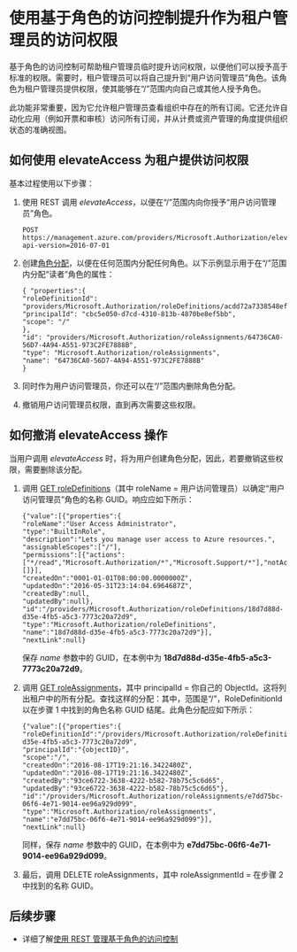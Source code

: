 <properties
    pageTitle="租户管理员提升访问权限 - Azure AD | Azure"
    description="本主题介绍适用于基于角色的访问控制 (RBAC) 的内置角色。"
    services="active-directory"
    documentationcenter=""
    author="kgremban"
    manager="femila"
    editor="rqureshi" />
<tags
    ms.assetid="b547c5a5-2da2-4372-9938-481cb962d2d6"
    ms.service="active-directory"
    ms.devlang="na"
    ms.topic="article"
    ms.tgt_pltfrm="na"
    ms.workload="identity"
    ms.date="02/09/2017"
    wacn.date="03/07/2017"
    ms.author="kgremban" />  


# 使用基于角色的访问控制提升作为租户管理员的访问权限

基于角色的访问控制可帮助租户管理员临时提升访问权限，以便他们可以授予高于标准的权限。需要时，租户管理员可以将自己提升到“用户访问管理员”角色。该角色为租户管理员提供权限，使其能够在“/”范围内向自己或其他人授予角色。

此功能非常重要，因为它允许租户管理员查看组织中存在的所有订阅。它还允许自动化应用（例如开票和审核）访问所有订阅，并从计费或资产管理的角度提供组织状态的准确视图。

## 如何使用 elevateAccess 为租户提供访问权限

基本过程使用以下步骤：

1. 使用 REST 调用 *elevateAccess*，以便在“/”范围内向你授予“用户访问管理员”角色。

    ```
    POST https://management.azure.com/providers/Microsoft.Authorization/elevateAccess?api-version=2016-07-01
    ```

2. 创建[角色分配](https://docs.microsoft.com/zh-cn/rest/api/authorization/roleassignments/)，以便在任何范围内分配任何角色。以下示例显示用于在“/”范围内分配“读者”角色的属性：

    ```
    { "properties":{
    "roleDefinitionId": "providers/Microsoft.Authorization/roleDefinitions/acdd72a7338548efbd42f606fba81ae7",
    "principalId": "cbc5e050-d7cd-4310-813b-4870be8ef5bb",
    "scope": "/"
    },
    "id": "providers/Microsoft.Authorization/roleAssignments/64736CA0-56D7-4A94-A551-973C2FE7888B",
    "type": "Microsoft.Authorization/roleAssignments",
    "name": "64736CA0-56D7-4A94-A551-973C2FE7888B"
    }
    ```

3. 同时作为用户访问管理员，你还可以在“/”范围内删除角色分配。

4. 撤销用户访问管理员权限，直到再次需要这些权限。


## 如何撤消 elevateAccess 操作

当用户调用 *elevateAccess* 时，将为用户创建角色分配，因此，若要撤销这些权限，需要删除该分配。

1.  调用 [GET roleDefinitions](https://docs.microsoft.com/zh-cn/rest/api/authorization/roledefinitions#RoleDefinitions_Get/)（其中 roleName = 用户访问管理员）以确定“用户访问管理员”角色的名称 GUID。响应应如下所示：

    ```
    {"value":[{"properties":{
    "roleName":"User Access Administrator",
    "type":"BuiltInRole",
    "description":"Lets you manage user access to Azure resources.",
    "assignableScopes":["/"],
    "permissions":[{"actions":["*/read","Microsoft.Authorization/*","Microsoft.Support/*"],"notActions":[]}],
    "createdOn":"0001-01-01T08:00:00.0000000Z",
    "updatedOn":"2016-05-31T23:14:04.6964687Z",
    "createdBy":null,
    "updatedBy":null},
    "id":"/providers/Microsoft.Authorization/roleDefinitions/18d7d88d-d35e-4fb5-a5c3-7773c20a72d9",
    "type":"Microsoft.Authorization/roleDefinitions",
    "name":"18d7d88d-d35e-4fb5-a5c3-7773c20a72d9"}],
    "nextLink":null}
    ```

    保存 *name* 参数中的 GUID，在本例中为 **18d7d88d-d35e-4fb5-a5c3-7773c20a72d9**。

2. 调用 [GET roleAssignments](https://docs.microsoft.com/zh-cn/rest/api/authorization/roleassignments#RoleAssignments_Get/)，其中 principalId = 你自己的 ObjectId。这将列出租户中的所有分配。查找这样的分配：其中，范围是“/”，RoleDefinitionId 以在步骤 1 中找到的角色名称 GUID 结尾。此角色分配应如下所示：

    ```
    {"value":[{"properties":{
    "roleDefinitionId":"/providers/Microsoft.Authorization/roleDefinitions/18d7d88d-d35e-4fb5-a5c3-7773c20a72d9",
    "principalId":"{objectID}",
    "scope":"/",
    "createdOn":"2016-08-17T19:21:16.3422480Z",
    "updatedOn":"2016-08-17T19:21:16.3422480Z",
    "createdBy":"93ce6722-3638-4222-b582-78b75c5c6d65",
    "updatedBy":"93ce6722-3638-4222-b582-78b75c5c6d65"},
    "id":"/providers/Microsoft.Authorization/roleAssignments/e7dd75bc-06f6-4e71-9014-ee96a929d099",
    "type":"Microsoft.Authorization/roleAssignments",
    "name":"e7dd75bc-06f6-4e71-9014-ee96a929d099"}],
    "nextLink":null}
    ```

    同样，保存 *name* 参数中的 GUID，在本例中为 **e7dd75bc-06f6-4e71-9014-ee96a929d099**。

3. 最后，调用 DELETE roleAssignments，其中 roleAssignmentId = 在步骤 2 中找到的名称 GUID。

## 后续步骤

- 详细了解[使用 REST 管理基于角色的访问控制](/documentation/articles/role-based-access-control-manage-access-rest/)

<!---HONumber=Mooncake_0227_2017-->
